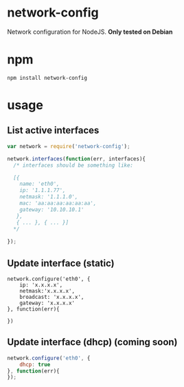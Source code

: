 # network-config

Network configuration for NodeJS. **Only tested on Debian**

# npm

```
npm install network-config
```

# usage

## List active interfaces

```javascript
var network = require('network-config');

network.interfaces(function(err, interfaces){
  /* interfaces should be something like:

  [{
    name: 'eth0',
    ip: '1.1.1.77',
    netmask: '1.1.1.0',
    mac: 'aa:aa:aa:aa:aa:aa',
    gateway: '10.10.10.1'
   },
   { ... }, { ... }]
  */
 
});
```

## Update interface (static)

```
network.configure('eth0', {
    ip: 'x.x.x.x',
    netmask:'x.x.x.x',
    broadcast: 'x.x.x.x',
    gateway: 'x.x.x.x'    
}, function(err){

})
```

## Update interface (dhcp) (coming soon)
    
```javascript
network.configure('eth0', {
    dhcp: true
}, function(err){
});
```
